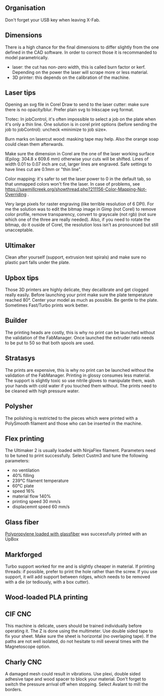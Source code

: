 ## Organisation

Don't forget your USB key when leaving X-Fab.

## Dimensions

There is a high chance for the final dimensions to differ slightly from the one defined in the CAD software. In order to correct those it is recommanded to model parametrically.

* laser: the cut has non-zero width, this is called burn factor or kerf. Depending on the power the laser will scrape more or less material.
* 3D printer: this depends on the calibration of the machine.


## Laser tips

Opening an svg file in Corel Draw to send to the laser cutter: make sure there is no opacity/blur. Prefer plain svg to Inkscape svg format.

Trotec: In jobControl, it's often impossible to select a job on the plate when it's only a thin line. One solution is in corel print options (before sending the job to jobControl): uncheck «minimize to job size».

Burn marks on lasercut wood: masking tape may help. Also the orange soap could clean them afterwards.

Make sure the dimension in Corel are the one of the laser working surface (Epilog: 304.8 x 609.6 mm) otherwise your cuts will be shifted.
Lines of width 0.01 to 0.07 inch are cut, larger lines are engraved. Safe settings to have lines cut are 0.1mm or "thin line".

Color mapping: it's safer to set the laser power to 0 in the default tab, so that unmapped colors won't fire the laser. In case of problems, see https://sawmillcreek.org/showthread.php?211156-Color-Mapping-Not-Overriding .

Very large pixels for raster engraving (like terrible resolution of 6 DPI). For me the solution was to edit the bitmap image in Gimp (not Corel) to remove color profile, remove transparency, convert to grayscale (not rgb) (not sure which one of the three are really needed). Also, if you need to rotate the bitmap, do it ouside of Corel, the resolution loss isn't as pronounced but still unacceptable.


## Ultimaker

Clean after yourself (support, extrusion test spirals) and make sure no plastic part falls under the plate.

## Upbox tips

Those 3D printers are highly delicate, they decalibrate and get clogged really easily.
Before launching your print make sure the plate temperature reached 80°. Center your model as much as possible. Be gentle to the plate.
Sometimes Fast/Turbo prints work better.

## Builder

The printing heads are costly, this is why no print can be launched without the validation of the FabManager.
Once launched the extruder ratio needs to be put to 50 so that both spools are used.

## Stratasys

The prints are expensive, this is why no print can be launched without the validation of the FabManager.
Printing in glossy consumes less material.
The support is slightly toxic so use nitrile gloves to manipulate them, wash your hands with cold water if you touched them without.
The prints need to be cleaned with high pressure water.

## Polysher

The polishing is restricted to the pieces which were printed with a PolySmooth filament and those who can be inserted in the machine.

## Flex printing

The Ultimaker 2 is usually loaded with NinjaFlex filament. Parameters need to be tuned to print successfully.
Select Custm3  and tune the following parameters:
- no ventilation
- 40% filling
- 239°C filament temperature
- 60°C plate
- speed 16%
- material flow 140%
- printing speed 30 mm/s
- displacemnt speed 60 mm/s

## Glass fiber

 [Polypropylene loaded with glassfiber](http://www.ocvreinforcements.com/pdf/library/XSTRAND_3D_Range_product_sheet_Rev2_January_2018.pdf) was successfully printed with an UpBox

## Markforged
Turbo support worked for me and is slightly cheaper in material.
If printing threads: if possible, prefer to print the hole rather than the screw. If you use support, it will add support between ridges, which needs to be removed with a die (or tediously, with a box cutter).


## Wood-loaded PLA printing

## CIF CNC

This machine is delicate, users should be trained individually before operating it. The Z is done using the multimeter. Use double sided tape to fix your sheet. Make sure the sheet is horizontal (no overlaping tape). If the paths are not well isolated, do not hesitate to mill several times with the Magnetoscope option.

## Charly CNC

A damaged mesh could result in vibrations. Use plexi, double sided adhesive tape and wood spacer to block your material. Don't forget to switch the pressure arrival off when stopping. Select Avalant to mill the borders. 
